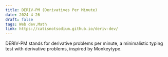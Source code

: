 ```yaml
---
title: DERIV-PM (Derivatives Per Minute)
date: 2024-4-26
draft: false
tags: Web dev,Math
link: https://catisnotsodium.github.io/deriv-dev/
---
```

DERIV-PM stands for derivative problems per minute, a minimalistic typing test with derivative problems, inspired by Monkeytype. 